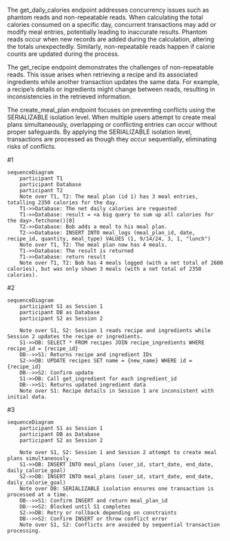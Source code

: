 The get_daily_calories endpoint addresses concurrency issues such as phantom reads and non-repeatable reads. When calculating the total calories consumed on a specific day, concurrent transactions may add or modify meal entries, potentially leading to inaccurate results. Phantom reads occur when new records are added during the calculation, altering the totals unexpectedly. Similarly, non-repeatable reads happen if calorie counts are updated during the process.

The get_recipe endpoint demonstrates the challenges of non-repeatable reads. This issue arises when retrieving a recipe and its associated ingredients while another transaction updates the same data. For example, a recipe’s details or ingredients might change between reads, resulting in inconsistencies in the retrieved information.

The create_meal_plan endpoint focuses on preventing conflicts using the SERIALIZABLE isolation level. When multiple users attempt to create meal plans simultaneously, overlapping or conflicting entries can occur without proper safeguards. By applying the SERIALIZABLE isolation level, transactions are processed as though they occur sequentially, eliminating risks of conflicts.

#1

```mermaid
sequenceDiagram
    participant T1
    participant Database
    participant T2
    Note over T1, T2: The meal plan (id 1) has 3 meal entries, totalling 2350 calories for the day.
    T1->>Database: The net daily calories are requested
    T1->>Database: result = <a big query to sum up all calories for the day>.fetchone()[0]
    T2->>Database: Bob adds a meal to his meal plan.
    T2->>Database: INSERT INTO meal_logs (meal_plan_id, date, recipe_id, quantity, meal_type) VALUES (1, 9/14/24, 3, 1, "lunch")
    Note over T1, T2: The meal plan now has 4 meals.
    T1->>Database: The result is returned
    T1->>Database: return result
    Note over T1, T2: Bob has 4 meals logged (with a net total of 2600 calories), but was only shown 3 meals (with a net total of 2350 calories).
```

#2

```mermaid
sequenceDiagram
    participant S1 as Session 1
    participant DB as Database
    participant S2 as Session 2

    Note over S1, S2: Session 1 reads recipe and ingredients while Session 2 updates the recipe or ingredients.
    S1->>DB: SELECT * FROM recipes JOIN recipe_ingredients WHERE recipe_id = {recipe_id}
    DB-->>S1: Returns recipe and ingredient IDs
    S2->>DB: UPDATE recipes SET name = {new_name} WHERE id = {recipe_id}
    DB-->>S2: Confirm update
    S1->>DB: Call get_ingredient for each ingredient_id
    DB-->>S1: Returns updated ingredient data
    Note over S1: Recipe details in Session 1 are inconsistent with initial data.

```

#3

```mermaid
sequenceDiagram
    participant S1 as Session 1
    participant DB as Database
    participant S2 as Session 2

    Note over S1, S2: Session 1 and Session 2 attempt to create meal plans simultaneously.
    S1->>DB: INSERT INTO meal_plans (user_id, start_date, end_date, daily_calorie_goal)
    S2->>DB: INSERT INTO meal_plans (user_id, start_date, end_date, daily_calorie_goal)
    Note over DB: SERIALIZABLE isolation ensures one transaction is processed at a time.
    DB-->>S1: Confirm INSERT and return meal_plan_id
    DB-->>S2: Blocked until S1 completes
    S2->>DB: Retry or rollback depending on constraints
    DB-->>S2: Confirm INSERT or throw conflict error
    Note over S1, S2: Conflicts are avoided by sequential transaction processing.


```
